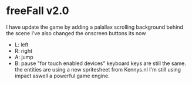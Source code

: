 # freeFall v2.0
I have update the game by adding a palallax scrolling background behind the scene I've also changed the onscreen buttons its now 
* L: left 
* R: right
* A: jump 
* B: pause
"for touch enabled devices" keyboard keys are still the same.
the entities are using a new spritesheet from Kennys.nl
I'm still using impact aswell a powerful game engine.